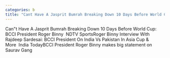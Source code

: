 ```yaml
---
categories: b
title: "Cant Have A Jasprit Bumrah Breaking Down 10 Days Before World Cup BCCI President Roger Binny  NDTV Sports"
---
```

Can"t Have A Jasprit Bumrah Breaking Down 10 Days Before World Cup: BCCI President Roger Binny&nbsp;&nbsp;NDTV SportsRoger Binny Interview With Rajdeep Sardesai: BCCI President On India Vs Pakistan In Asia Cup & More&nbsp;&nbsp;India TodayBCCI President Roger Binny makes big statement on Saurav Gang
